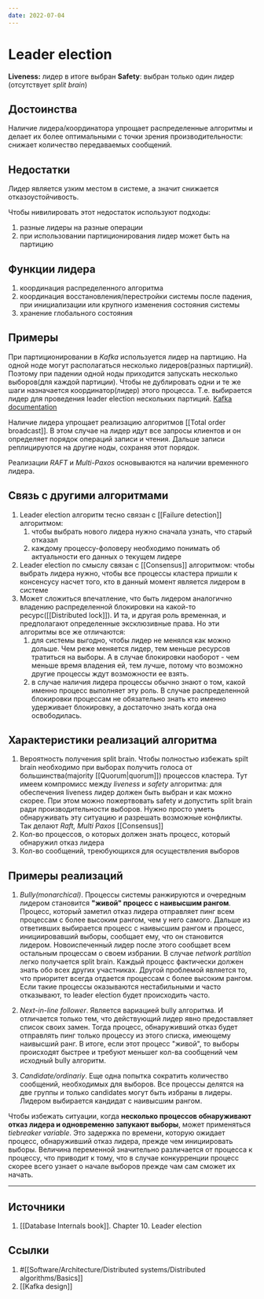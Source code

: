 ```yaml
---
date: 2022-07-04
---
```

# Leader election

**Liveness:** лидер в итоге выбран
**Safety**: выбран только один лидер (отсутствует *split brain*)

## Достоинства

Наличие лидера/координатора упрощает распределенные алгоритмы и делает их более оптимальными с точки зрения производительности: снижает количество передаваемых сообщений.

## Недостатки

Лидер является узким местом в системе, а значит снижается отказоустойчивость.

Чтобы нивилировать этот недостаток используют подходы:

1. разные лидеры на разные операции
1. при использовании партиционирования лидер может быть на партицию

## Функции лидера

1. координация распределенного алгоритма
1. координация восстановления/перестройки системы после падения, при инициализации или крупного изменения состояния системы
1. хранение глобального состояния

## Примеры

При партиционировании в *Kafka* используется лидер на партицию. На одной ноде могут располагаться несколько лидеров(разных партиций). Поэтому при падении одной ноды приходится запускать несколько выборов(для каждой партиции). Чтобы не дублировать  одни и те же шаги назначается координатор(лидер) этого процесса. Т.е. выбирается лидер для проведения leader election нескольких партиций. [Kafka documentation](https://kafka.apache.org/documentation/#design_replicamanagment)

Наличие лидера упрощает реализацию алгоритмов [[Total order broadcast]]. В этом случае на лидер идут все запросы клиентов и он определяет порядок операций записи и чтения. Дальше записи реплицируются на другие ноды, сохраняя этот порядок.

Реализации *RAFT* и *Multi-Paxos* основываются на наличии временного лидера.

## Связь с другими алгоритмами

1. Leader election алгоритм тесно связан с [[Failure detection]] алгоритмом: 
    1. чтобы выбрать нового лидера нужно сначала узнать, что старый отказал
    1. каждому процессу-фоловеру необходимо понимать об актуальности его данных о текущем лидере
1. Leader election по смыслу связан с [[Consensus]] алгоритмом: чтобы выбрать лидера нужно, чтобы все процессы кластера пришли к консенсусу насчет того, кто в данный момент является лидером в системе
1. Может сложиться впечатление, что быть лидером аналогично владению распределенной блокировки на какой-то ресурс([[Distributed lock]]). И та, и другая роль временная, и предполагают определенные эксклюзивные права. Но эти алгоритмы все же отличаются:
    1. для системы выгодно, чтобы лидер не менялся как можно дольше. Чем реже меняется лидер, тем меньше ресурсов тратиться на выборы. А в случае блокировки наоборот - чем меньше время владения ей, тем лучше, потому что возможно другие процессы ждут возможности ее взять.
    1. в случае наличия лидера процессы обычно знают о том, какой именно процесс выполняет эту роль. В случае распределенной блокировки процессам не обязательно знать кто именно удерживает блокировку, а достаточно знать когда она освободилась.

## Характеристики реализаций алгоритма

1. Вероятность получения split brain. Чтобы полностью избежать spilt brain необходимо при выборах получить голоса от большинства(majority [[Quorum|quorum]]) процессов кластера. Тут имеем компромисс между *liveness* и *safety* алгоритма: для обеспечения liveness лидер должен быть выбран и как можно скорее. При этом можно пожертвовать safety и допустить split brain ради производительности выборов. Нужно просто уметь обнаруживать эту ситуацию и разрешать возможные конфликты. Так делают *Raft, Multi Paxos* [[Consensus]]
1. Кол-во процессов, о которых должен знать процесс, который обнаружил отказ лидера
1. Кол-во сообщений, треюбующихся для осуществления выборов

## Примеры реализаций

1. *Bully(monarchical)*. Процессы системы ранжируются и очередным лидером становится **"живой" процесс с наивысшим рангом**. Процесс, который заметил отказ лидера отправляет пинг всем процессам с более высоким рангом, чем у него самого. Дальше из ответивших выбирается процесс с наивысшим рангом и процесс, инициировавший выборы, сообщает ему, что он становится лидером. Новоиспеченный лидер после этого сообщает всем остальным процессам о своем избрании.
В случае *network partition* легко получается split brain. Каждый процесс фактически должен знать обо всех других участниках. Другой проблемой является то, что приоритет всегда отдается процессам с более высоким рангом. Если такие процессы оказываются нестабильными и часто отказывают, то leader election будет происходить часто.

1. *Next-in-line follower*. Является вариацией bully алгоритма. И отличается только тем, что действующий лидер явно предоставляет список своих замен. Тогда процесс, обнаруживший отказ будет отправлять пинг только процессу из этого списка, имеющему наивысший ранг. В итоге, если этот процесс "живой", то выборы происходят быстрее и требуют меньшег кол-ва сообщений чем исходный bully алгоритм.
1. *Candidate/ordinariy*. Еще одна попытка сократить количество сообщений, необходимых для выборов. Все процессы делятся на две группы и только candidates могут быть избраны в лидеры. Лидером выбирается кандидат с наивысшим рангом.

Чтобы избежать ситуации, когда **несколько процессов обнаруживают отказ лидера и одновременно запукают выборы**, может применяться *tiebreaker variable*. Это задержка по времени, которую ожидает процесс, обнаруживший отказ лидера, прежде чем инициировать выборы. Величина переменной значительно различается от процесса к процессу, что приводит к тому, что в случае конкурренции процесс скорее всего узнает о начале выборов прежде чам сам сможет их начать.

---

## Источники

1. [[Database Internals book]]. Chapter 10. Leader election

## Ссылки

1. #[[Software/Architecture/Distributed systems/Distributed algorithms/Basics]]
1. [[Kafka design]]
